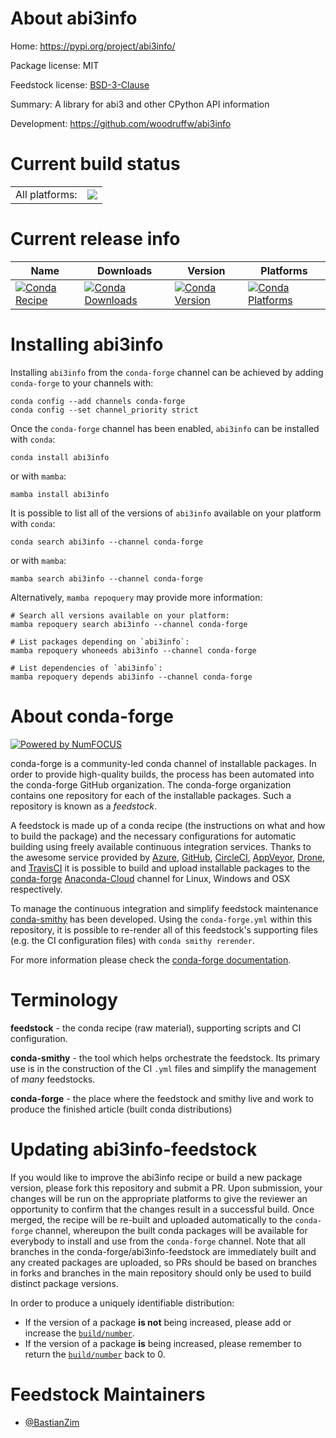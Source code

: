 About abi3info
==============

Home: https://pypi.org/project/abi3info/

Package license: MIT

Feedstock license: [BSD-3-Clause](https://github.com/conda-forge/abi3info-feedstock/blob/main/LICENSE.txt)

Summary: A library for abi3 and other CPython API information

Development: https://github.com/woodruffw/abi3info

Current build status
====================


<table><tr><td>All platforms:</td>
    <td>
      <a href="https://dev.azure.com/conda-forge/feedstock-builds/_build/latest?definitionId=18346&branchName=main">
        <img src="https://dev.azure.com/conda-forge/feedstock-builds/_apis/build/status/abi3info-feedstock?branchName=main">
      </a>
    </td>
  </tr>
</table>

Current release info
====================

| Name | Downloads | Version | Platforms |
| --- | --- | --- | --- |
| [![Conda Recipe](https://img.shields.io/badge/recipe-abi3info-green.svg)](https://anaconda.org/conda-forge/abi3info) | [![Conda Downloads](https://img.shields.io/conda/dn/conda-forge/abi3info.svg)](https://anaconda.org/conda-forge/abi3info) | [![Conda Version](https://img.shields.io/conda/vn/conda-forge/abi3info.svg)](https://anaconda.org/conda-forge/abi3info) | [![Conda Platforms](https://img.shields.io/conda/pn/conda-forge/abi3info.svg)](https://anaconda.org/conda-forge/abi3info) |

Installing abi3info
===================

Installing `abi3info` from the `conda-forge` channel can be achieved by adding `conda-forge` to your channels with:

```
conda config --add channels conda-forge
conda config --set channel_priority strict
```

Once the `conda-forge` channel has been enabled, `abi3info` can be installed with `conda`:

```
conda install abi3info
```

or with `mamba`:

```
mamba install abi3info
```

It is possible to list all of the versions of `abi3info` available on your platform with `conda`:

```
conda search abi3info --channel conda-forge
```

or with `mamba`:

```
mamba search abi3info --channel conda-forge
```

Alternatively, `mamba repoquery` may provide more information:

```
# Search all versions available on your platform:
mamba repoquery search abi3info --channel conda-forge

# List packages depending on `abi3info`:
mamba repoquery whoneeds abi3info --channel conda-forge

# List dependencies of `abi3info`:
mamba repoquery depends abi3info --channel conda-forge
```


About conda-forge
=================

[![Powered by
NumFOCUS](https://img.shields.io/badge/powered%20by-NumFOCUS-orange.svg?style=flat&colorA=E1523D&colorB=007D8A)](https://numfocus.org)

conda-forge is a community-led conda channel of installable packages.
In order to provide high-quality builds, the process has been automated into the
conda-forge GitHub organization. The conda-forge organization contains one repository
for each of the installable packages. Such a repository is known as a *feedstock*.

A feedstock is made up of a conda recipe (the instructions on what and how to build
the package) and the necessary configurations for automatic building using freely
available continuous integration services. Thanks to the awesome service provided by
[Azure](https://azure.microsoft.com/en-us/services/devops/), [GitHub](https://github.com/),
[CircleCI](https://circleci.com/), [AppVeyor](https://www.appveyor.com/),
[Drone](https://cloud.drone.io/welcome), and [TravisCI](https://travis-ci.com/)
it is possible to build and upload installable packages to the
[conda-forge](https://anaconda.org/conda-forge) [Anaconda-Cloud](https://anaconda.org/)
channel for Linux, Windows and OSX respectively.

To manage the continuous integration and simplify feedstock maintenance
[conda-smithy](https://github.com/conda-forge/conda-smithy) has been developed.
Using the ``conda-forge.yml`` within this repository, it is possible to re-render all of
this feedstock's supporting files (e.g. the CI configuration files) with ``conda smithy rerender``.

For more information please check the [conda-forge documentation](https://conda-forge.org/docs/).

Terminology
===========

**feedstock** - the conda recipe (raw material), supporting scripts and CI configuration.

**conda-smithy** - the tool which helps orchestrate the feedstock.
                   Its primary use is in the construction of the CI ``.yml`` files
                   and simplify the management of *many* feedstocks.

**conda-forge** - the place where the feedstock and smithy live and work to
                  produce the finished article (built conda distributions)


Updating abi3info-feedstock
===========================

If you would like to improve the abi3info recipe or build a new
package version, please fork this repository and submit a PR. Upon submission,
your changes will be run on the appropriate platforms to give the reviewer an
opportunity to confirm that the changes result in a successful build. Once
merged, the recipe will be re-built and uploaded automatically to the
`conda-forge` channel, whereupon the built conda packages will be available for
everybody to install and use from the `conda-forge` channel.
Note that all branches in the conda-forge/abi3info-feedstock are
immediately built and any created packages are uploaded, so PRs should be based
on branches in forks and branches in the main repository should only be used to
build distinct package versions.

In order to produce a uniquely identifiable distribution:
 * If the version of a package **is not** being increased, please add or increase
   the [``build/number``](https://docs.conda.io/projects/conda-build/en/latest/resources/define-metadata.html#build-number-and-string).
 * If the version of a package **is** being increased, please remember to return
   the [``build/number``](https://docs.conda.io/projects/conda-build/en/latest/resources/define-metadata.html#build-number-and-string)
   back to 0.

Feedstock Maintainers
=====================

* [@BastianZim](https://github.com/BastianZim/)

